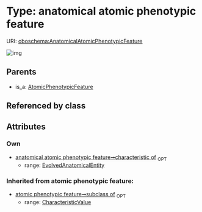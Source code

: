 
# Type: anatomical atomic phenotypic feature




URI: [oboschema:AnatomicalAtomicPhenotypicFeature](http://purl.obolibrary.org/oboschema/AnatomicalAtomicPhenotypicFeature)


![img](http://yuml.me/diagram/nofunky;dir:TB/class/[OrganismTaxon],[EvolvedAnatomicalEntity],[CharacteristicValue],[AtomicPhenotypicFeature],[EvolvedAnatomicalEntity]<characteristic%20of%200..1-++[AnatomicalAtomicPhenotypicFeature],[AtomicPhenotypicFeature]^-[AnatomicalAtomicPhenotypicFeature])

## Parents

 *  is_a: [AtomicPhenotypicFeature](AtomicPhenotypicFeature.md)

## Referenced by class


## Attributes


### Own

 * [anatomical atomic phenotypic feature➞characteristic of](anatomical_atomic_phenotypic_feature_characteristic_of.md)  <sub>OPT</sub>
    * range: [EvolvedAnatomicalEntity](EvolvedAnatomicalEntity.md)

### Inherited from atomic phenotypic feature:

 * [atomic phenotypic feature➞subclass of](atomic_phenotypic_feature_subclass_of.md)  <sub>OPT</sub>
    * range: [CharacteristicValue](CharacteristicValue.md)
